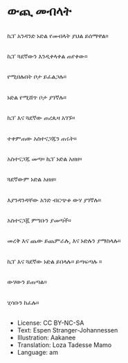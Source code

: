 # ውጪ መብላት

##
ኪፕ አንዳንድ ኑድል የመብላት ያህል ይሰማዋል።

##
ኪፕ ጓደኛውን እንዲቀላቀል ጠየቀው።

##
የሚበሉበት ቦታ ይፈልጋሉ።

##
ኑድል የሚሸጥ ቦታ ያገኛሉ።

##
ኪፕ እና ጓደኛው ጠረጴዛ አገኙ።

##
ተቀምጠው አስተናጋጁን ጠሩት።

##
አስተናጋጁ መጣ። ኪፕ ኑድል አዘዘ።

##
ጓደኛውም ኑድል አዘዘ።

##
እያንዳንዳቸው አንድ ብርጭቆ ውሃ ያገኛሉ።

##
አስተናጋጇ ምግቡን ያመጣች።

##
መረቅ እና ጨው ይጨምራሉ, እና ኑድሉን ያማስላሉ።

##
ኪፕ እና ጓደኛው ኑድል ይበላሉ። ይጣፍጣሉ ።

##
ውሃውን ይጠጣል።

##
ሂሳቡን ከፈሉ።

##
* License: CC BY-NC-SA
* Text: Espen Stranger-Johannessen
* Illustration: Aakanee
* Translation: Loza Tadesse Mamo
* Language: am
